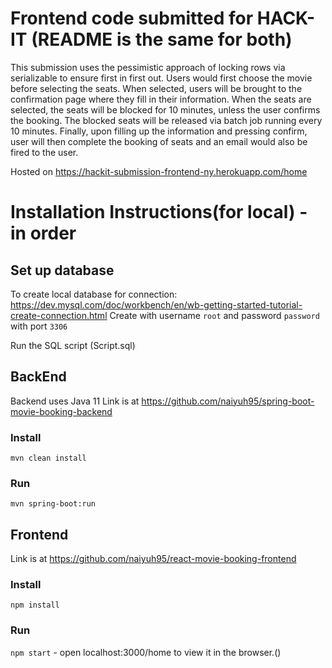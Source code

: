 # Frontend code submitted for HACK-IT (README is the same for both)


This submission uses the pessimistic approach of locking rows via serializable to ensure first in first out. Users would first choose the movie before selecting the seats. When selected, users will be brought to the confirmation page where they fill in their information. When the seats are selected, the seats will be blocked for 10 minutes, unless the user confirms the booking. The blocked seats will be released via batch job running every 10 minutes. Finally, upon filling up the information and pressing confirm, user will then complete the booking of seats and an email would also be fired to the user.




Hosted on https://hackit-submission-frontend-ny.herokuapp.com/home


# Installation Instructions(for local) - in order 


Set up database
---

To create local database for connection: https://dev.mysql.com/doc/workbench/en/wb-getting-started-tutorial-create-connection.html 
Create with username `root` and password `password` with port `3306`

Run the SQL script (Script.sql)


BackEnd
---

Backend uses Java 11
Link is at https://github.com/naiyuh95/spring-boot-movie-booking-backend

### Install 
`mvn clean install`

### Run 
`mvn spring-boot:run`


Frontend
---

Link is at https://github.com/naiyuh95/react-movie-booking-frontend

### Install 
`npm install`

### Run 
`npm start` - open localhost:3000/home to view it in the browser.()





